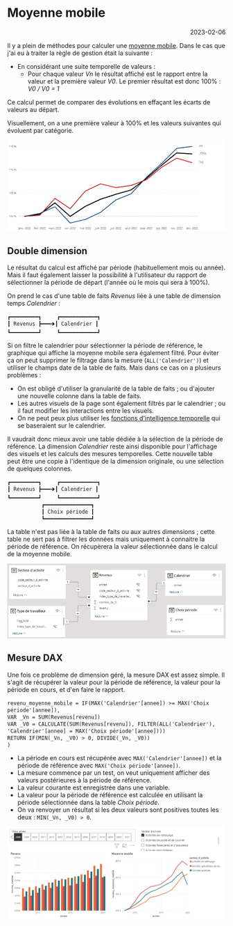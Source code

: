 # Moyenne mobile

<p style="text-align: right;">2023-02-06</p>

Il y a plein de méthodes pour calculer une [moyenne mobile](https://fr.wikipedia.org/wiki/Moyenne_mobile).
Dans le cas que j'ai eu à traiter la règle de gestion était la suivante : 
- En considérant une suite temporelle de valeurs : 
  - Pour chaque valeur _Vn_ le résultat affiché est le rapport entre la valeur et la première valeur _V0_. Le premier résultat est donc 100% : _V0 / V0 = 1_

Ce calcul permet de comparer des évolutions en effaçant les écarts de valeurs au départ.

Visuellement, on a une première valeur à 100% et les valeurs suivantes qui évoluent par catégorie.

![image](/Images/20230206-moyenne-mobile/illustration_moyenne_mobile.png)

## Double dimension

Le résultat du calcul est affiché par période (habituellement mois ou année). Mais il faut également laisser la possibilité à l'utilisateur du rapport de sélectionner la période de départ (l'année où le mois qui sera à 100%). 

On prend le cas d'une table de faits _Revenus_ liée à une table de dimension temps _Calendrier_ : 

```
┏━━━━━━━━━┓     ┏━━━━━━━━━━━━┓
┃ Revenus ┣━━━🡺┃ Calendrier ┃
┗━━━━━━━━━┛     ┗━━━━━━━━━━━━┛
```

Si on filtre le calendrier pour sélectionner la période de référence, le graphique qui affiche la moyenne mobile sera également filtré. Pour éviter ça on peut supprimer le filtrage dans la mesure (```ALL('Calendrier')```) et utiliser le champs date de la table de faits. Mais dans ce cas on a plusieurs problèmes :
- On est obligé d'utiliser la granularité de la table de faits ; ou d'ajouter une nouvelle colonne dans la table de faits.
- Les autres visuels de la page sont également filtrés par le calendrier ; ou il faut modifier les interactions entre les visuels.  
- On ne peut peux plus utiliser les [fonctions d'intelligence temporelle](https://learn.microsoft.com/fr-fr/dax/time-intelligence-functions-dax) qui se baseraient sur le calendrier.

Il vaudrait donc mieux avoir une table dédiée à la sélection de la période de référence. La dimension _Calendrier_ reste ainsi disponible pour l'affichage des visuels et les calculs des mesures temporelles.
Cette nouvelle table peut être une copie à l'identique de la dimension originale, ou une sélection de quelques colonnes.

```
┏━━━━━━━━━┓     ┏━━━━━━━━━━━━┓
┃ Revenus ┣━━━🡺┃ Calendrier ┃
┗━━━━━━━━━┛     ┗━━━━━━━━━━━━┛
           ┏━━━━━━━━━━━━━━━┓
           ┃ Choix période ┃
           ┗━━━━━━━━━━━━━━━┛
```

La table n'est pas liée à la table de faits ou aux autres dimensions ; cette table ne sert pas à filtrer les données mais uniquement à connaitre la période de référence. On récupèrera la valeur sélectionnée dans le calcul de la moyenne mobile.  

![image](/Images/20230206-moyenne-mobile/moyenne_mobile_modele.png)

## Mesure DAX 

Une fois ce problème de dimension géré, la mesure DAX est assez simple. Il s'agit de récupérer la valeur pour la période de référence, la valeur pour la période en cours, et d'en faire le rapport.

```dax
revenu_moyenne_mobile = IF(MAX('Calendrier'[annee]) >= MAX('Choix période'[annee]),
VAR _Vn = SUM(Revenus[revenu])
VAR _V0 = CALCULATE(SUM(Revenus[revenu]), FILTER(ALL('Calendrier'), 'Calendrier'[annee] = MAX('Choix période'[annee])))
RETURN IF(MIN(_Vn, _V0) > 0, DIVIDE(_Vn, _V0))
)
```

- La période en cours est récupérée avec ```MAX('Calendrier'[annee])``` et la période de référence avec ```MAX('Choix période'[annee])```.
- La mesure commence par un test, on veut uniquement afficher des valeurs postérieures à la période de référence.
- La valeur courante est enregistrée dans une variable.
- La valeur pour la période de référence est calculée en utilisant la période sélectionnée dans la table _Choix période_.
- On va renvoyer un résultat si les deux valeurs sont positives toutes les deux : ```MIN(_Vn, _V0) > 0```.

![image](/Images/20230206-moyenne-mobile/moyenne-mobile-manipulation.gif)